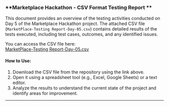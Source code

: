 ### **Marketplace Hackathon - CSV Format Testing Report **

This document provides an overview of the testing activities conducted on Day 5 of the Marketplace Hackathon project. The attached CSV file (`MarketPlace-Testing Report-Day-05.csv`) contains detailed results of the tests executed, including test cases, outcomes, and any identified issues.

You can access the CSV file here:  
[MarketPlace-Testing Report-Day-05.csv](https://github.com/MuhammadNehalNadeem786/Marketplace_Hackathon/blob/c780ef3dca8bbaf9190dae58065133a5000ff678/documentation%20Day5/MarketPlace-Testing%20Report-Day-05.csv)

#### **How to Use**:
1. Download the CSV file from the repository using the link above.
2. Open it using a spreadsheet tool (e.g., Excel, Google Sheets) or a text editor.
3. Analyze the results to understand the current state of the project and identify areas for improvement.

---


